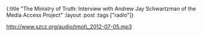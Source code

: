 {:title "The Ministry of Truth: Interview with Andrew Jay Schwartzman of the Media Access Project"
:layout :post
:tags  ["radio"]}

<http://www.szcz.org/audio/tmot\_2012-07-05.mp3>

